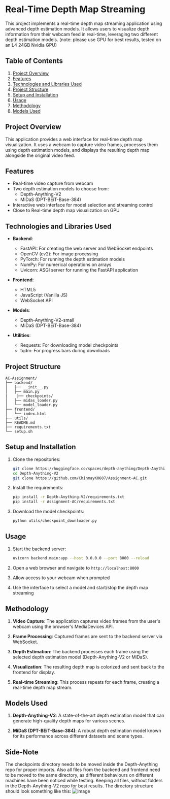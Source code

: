 # Real-Time Depth Map Streaming

This project implements a real-time depth map streaming application using advanced depth estimation models. It allows users to visualize depth information from their webcam feed in real-time, leveraging two different depth estimation models.
(note: please use GPU for best results, tested on an L4 24GB Nvidia GPU)

## Table of Contents

1. [Project Overview](#project-overview)
2. [Features](#features)
3. [Technologies and Libraries Used](#technologies-and-libraries-used)
4. [Project Structure](#project-structure)
5. [Setup and Installation](#setup-and-installation)
6. [Usage](#usage)
7. [Methodology](#methodology)
8. [Models Used](#models-used)


## Project Overview

This application provides a web interface for real-time depth map visualization. It uses a webcam to capture video frames, processes them using depth estimation models, and displays the resulting depth map alongside the original video feed.

## Features

- Real-time video capture from webcam
- Two depth estimation models to choose from:
  - Depth-Anything-V2
  - MiDaS (DPT-BEiT-Base-384)
- Interactive web interface for model selection and streaming control
- Close to Real-time depth map visualization on GPU 

## Technologies and Libraries Used

- **Backend**:
  - FastAPI: For creating the web server and WebSocket endpoints
  - OpenCV (cv2): For image processing
  - PyTorch: For running the depth estimation models
  - NumPy: For numerical operations on arrays
  - Uvicorn: ASGI server for running the FastAPI application

- **Frontend**:
  - HTML5
  - JavaScript (Vanilla JS)
  - WebSocket API

- **Models**:
  - Depth-Anything-V2-small
  - MiDaS (DPT-BEiT-Base-384)

- **Utilities**:
  - Requests: For downloading model checkpoints
  - tqdm: For progress bars during downloads

## Project Structure

```
AC-Assignment/
├── backend/
│   ├── __init__.py
│   ├── main.py
|    ├── checkpoints/
│   ├── midas_loader.py
│   └── model_loader.py
├── frontend/
│   └── index.html
├── utils/
├── README.md
├── requirements.txt
└── setup.sh      
```

## Setup and Installation

1. Clone the repositories:
   ```bash
   git clone https://huggingface.co/spaces/depth-anything/Depth-Anything-V2
   cd Depth-Anything-V2
   git clone https://github.com/ChinmayK0607/Assignment-AC.git
   ```

2. Install the requirements:
   ```bash
   pip install -r Depth-Anything-V2/requirements.txt
   pip install -r Assignment-AC/requirements.txt
   ```

3. Download the model checkpoints:
   ```bash
   python utils/checkpoint_downloader.py
   ```

## Usage

1. Start the backend server:
   ```bash
   uvicorn backend.main:app --host 0.0.0.0 --port 8000 --reload
   ```

2. Open a web browser and navigate to `http://localhost:8000`

3. Allow access to your webcam when prompted

4. Use the interface to select a model and start/stop the depth map streaming

## Methodology

1. **Video Capture**: The application captures video frames from the user's webcam using the browser's MediaDevices API.

2. **Frame Processing**: Captured frames are sent to the backend server via WebSocket.

3. **Depth Estimation**: The backend processes each frame using the selected depth estimation model (Depth-Anything-V2 or MiDaS).

4. **Visualization**: The resulting depth map is colorized and sent back to the frontend for display.

5. **Real-time Streaming**: This process repeats for each frame, creating a real-time depth map stream.

## Models Used

1. **Depth-Anything-V2**: A state-of-the-art depth estimation model that can generate high-quality depth maps for various scenes.

2. **MiDaS (DPT-BEiT-Base-384)**: A robust depth estimation model known for its performance across different datasets and scene types.

## Side-Note
The checkpoints directory needs to be moved inside the Depth-Anything repo for proper imports. Also all files from the backend and frontend need to be moved to the same directory, as different behaviours on different machines have been noticed while testing. Keeping all files, without folders in the Depth-Anything-V2 repo for best results. 
The directory structure should look something like this: 
![image](https://github.com/user-attachments/assets/1b3745ed-921b-4587-88dc-a95958ba4fba)
